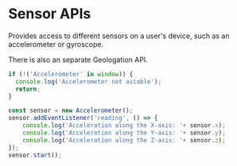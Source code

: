 # Sensor APIs

Provides access to different sensors on a user's device, such as an accelerometer or gyroscope.

There is also an separate Geologation API.

```javascript
if (!('Accelerometer' in window)) {
  console.log('Accelerometer not aviable');
  return;
}

const sensor = new Accelerometer();
sensor.addEventListener('reading', () => {
    console.log('Acceleration along the X-axis: '+ sensor.x);
    console.log('Acceleration along the Y-axis: '+ sensor.y);
    console.log('Acceleration along the Z-axis: '+ sensor.z);
});
sensor.start();

```